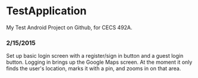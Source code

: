 # TestApplication
My Test Android Project on Github, for CECS 492A.

<h3>2/15/2015</h3>
Set up basic login screen with a register/sign in button and a guest login button. Logging in brings up the Google Maps screen. At the moment it only finds the user's location, marks it with a pin, and zooms in on that area. 
